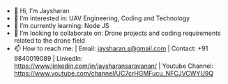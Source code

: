 - 👋 Hi, I’m Jaysharan
- 👀 I’m interested in: UAV Engineering, Coding and Technology
- 🌱 I’m currently learning: Node JS
- 💞️ I’m looking to collaborate on: Drone projects and coding requirements related to the drone field
- 📫 How to reach me:
      | Email: jaysharan.s@gmail.com
      | Contact: +91 9840019089
      | LinkedIn: https://www.linkedin.com/in/jaysharansaravanan/
      | Youtube Channel: https://www.youtube.com/channel/UC7crHGMFucu_NFCJVCWYU9Q

